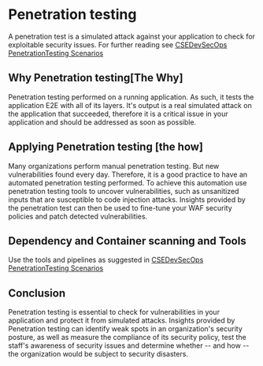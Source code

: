 # Penetration testing

A penetration test is a simulated attack against your application to check for exploitable security issues. 
For further reading  see [CSEDevSecOps PenetrationTesting Scenarios](https://github.com/microsoft/CSEDevSecOps/tree/master/Scenarios/PenetrationTesting)

## Why Penetration testing[The Why]

Penetration testing performed on a running application. As such, it tests the application E2E with all of its layers. It's output is a real simulated attack on the application that succeeded, therefore it is a critical issue in your application and should be addressed as soon as possible.

## Applying Penetration testing [the how]

Many organizations perform manual penetration testing. But new vulnerabilities found every day. Therefore, it is a good practice to have an automated penetration testing performed.
To achieve this automation use penetration testing tools to uncover vulnerabilities, such as unsanitized inputs that are susceptible to code injection attacks.
Insights provided by the penetration test can then be used to fine-tune your WAF security policies and patch detected vulnerabilities.

## Dependency and Container scanning and Tools

Use the tools and pipelines as suggested in [CSEDevSecOps PenetrationTesting Scenarios](https://github.com/microsoft/CSEDevSecOps/tree/master/Scenarios/PenetrationTesting)

## Conclusion

Penetration testing is essential to check for vulnerabilities in your application and protect it from simulated attacks. Insights provided by Penetration testing can identify weak spots in an organization's security posture, as well as measure the compliance of its security policy, test the staff's awareness of security issues and determine whether -- and how -- the organization would be subject to security disasters.